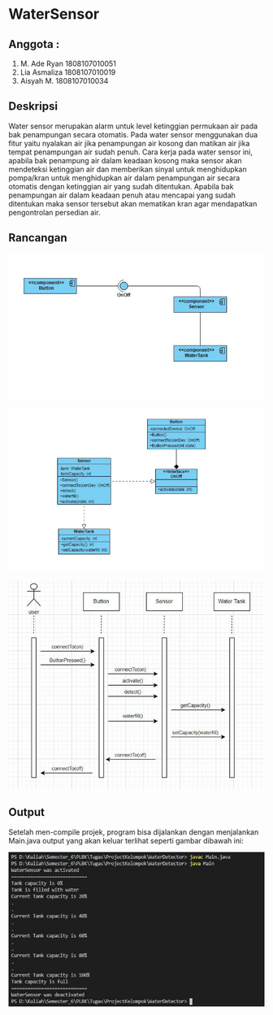 # WaterSensor
## Anggota :
1. M. Ade Ryan 1808107010051
2. Lia Asmaliza 1808107010019
3. Aisyah M. 1808107010034

## Deskripsi
Water sensor merupakan alarm untuk level ketinggian permukaan air pada bak penampungan secara otomatis. 
Pada water sensor menggunakan dua fitur yaitu  nyalakan air jika penampungan air kosong dan matikan air jika tempat penampungan air sudah penuh.  Cara kerja pada water sensor ini, apabila bak penampung air dalam keadaan kosong maka sensor akan mendeteksi ketinggian air dan memberikan sinyal untuk menghidupkan pompa/kran untuk menghidupkan air dalam penampungan air secara otomatis dengan ketinggian air yang sudah ditentukan. Apabila bak penampungan air dalam keadaan penuh atau mencapai yang sudah ditentukan maka sensor tersebut akan mematikan kran agar mendapatkan pengontrolan persedian air.

## Rancangan
![Component Diagram](/images/component%20diagram.jpg)

![Class Diagram](/images/class%20diagram.JPG)

![Sequence Diagram](/images/sequence.JPG)

## Output
Setelah men-compile projek, program bisa dijalankan dengan menjalankan Main.java output yang akan keluar terlihat seperti gambar dibawah ini:

![Output](/images/output.JPG)

